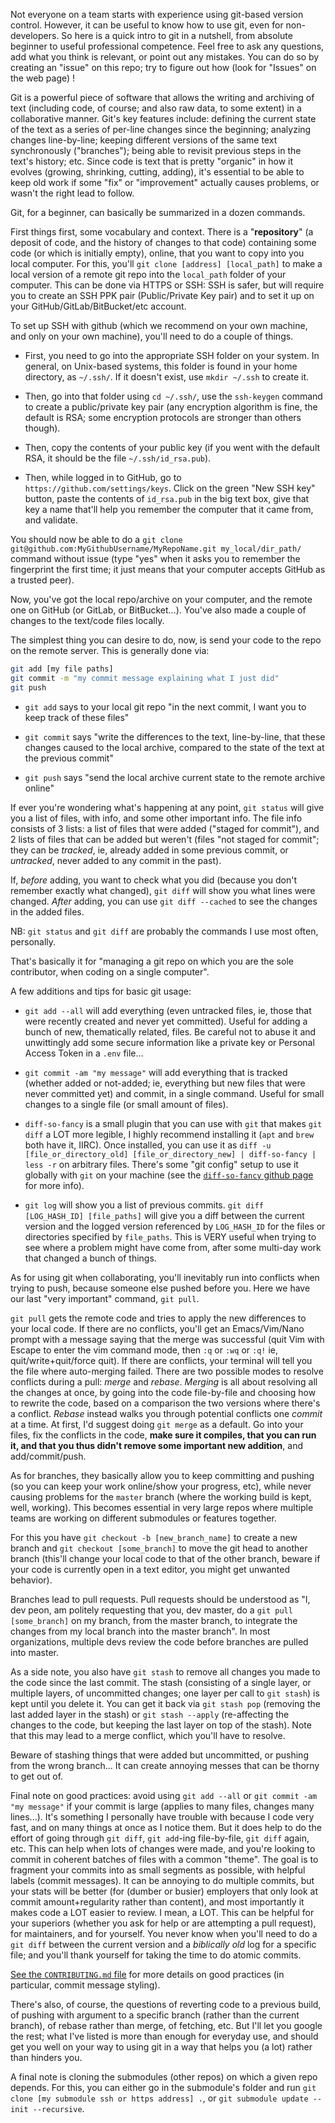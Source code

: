 Not everyone on a team starts with experience using git-based version control. However, it can be useful to know how to use git, even for non-developers. So here is a quick intro to git in a nutshell, from absolute beginner to useful professional competence. Feel free to ask any questions, add what you think is relevant, or point out any mistakes. You can do so by creating an "issue" on this repo; try to figure out how (look for "Issues" on the web page) !

Git is a powerful piece of software that allows the writing and archiving of text (including code, of course; and also raw data, to some extent) in a collaborative manner. Git's key features include: defining the current state of the text as a series of per-line changes since the beginning; analyzing changes line-by-line; keeping different versions of the same text synchronously ("branches"); being able to revisit previous steps in the text's history; etc. Since code is text that is pretty "organic" in how it evolves (growing, shrinking, cutting, adding), it's essential to be able to keep old work if some "fix" or "improvement" actually causes problems, or wasn't the right lead to follow.


Git, for a beginner, can basically be summarized in a dozen commands.

First things first, some vocabulary and context. There is a "**repository**" (a deposit of code, and the history of changes to that code) containing some code (or which is initially empty), online, that you want to copy into you local computer. For this, you'll `git clone [address] [local_path]` to make a local version of a remote git repo into the `local_path` folder of your computer. This can be done via HTTPS or SSH: SSH is safer, but will require you to create an SSH PPK pair (Public/Private Key pair) and to set it up on your GitHub/GitLab/BitBucket/etc account.

To set up SSH with github (which we recommend on your own machine, and only on your own machine), you'll need to do a couple of things.

- First, you need to go into the appropriate SSH folder on your system. In general, on Unix-based systems, this folder is found in your home directory, as `~/.ssh/`. If it doesn't exist, use `mkdir ~/.ssh` to create it.

- Then, go into that folder using `cd ~/.ssh/`, use the `ssh-keygen` command to create a public/private key pair (any encryption algorithm is fine, the default is RSA; some encryption protocols are stronger than others though).

- Then, copy the contents of your public key (if you went with the default RSA, it should be the file `~/.ssh/id_rsa.pub`).

- Then, while logged in to GitHub, go to `https://github.com/settings/keys`. Click on the green "New SSH key" button, paste the contents of `id_rsa.pub` in the big text box, give that key a name that'll help you remember the computer that it came from, and validate.

You should now be able to do a `git clone git@github.com:MyGithubUsername/MyRepoName.git my_local/dir_path/` command without issue (type "yes" when it asks you to remember the fingerprint the first time; it just means that your computer accepts GitHub as a trusted peer).

Now, you've got the local repo/archive on your computer, and the remote one on GitHub (or GitLab, or BitBucket...). You've also made a couple of changes to the text/code files locally.

The simplest thing you can desire to do, now, is send your code to the repo on the remote server.
This is generally done via:

```bash
git add [my file paths]
git commit -m "my commit message explaining what I just did"
git push
```

- `git add` says to your local git repo "in the next commit, I want you to keep track of these files"

- `git commit` says "write the differences to the text, line-by-line, that these changes caused to the local archive, compared to the state of the text at the previous commit"

- `git push` says "send the local archive current state to the remote archive online"

If ever you're wondering what's happening at any point, `git status` will give you a list of files, with info, and some other important info. The file info consists of 3 lists: a list of files that were added ("staged for commit"), and 2 lists of files that can be added but weren't (files "not staged for commit"; they can be *tracked*, ie, already added in some previous commit, or *untracked*, never added to any commit in the past).

If, *before* adding, you want to check what you did (because you don't remember exactly what changed), `git diff` will show you what lines were changed. *After* adding, you can use `git diff --cached` to see the changes in the added files.

NB: `git status` and `git diff` are probably the commands I use most often, personally.

That's basically it for "managing a git repo on which you are the sole contributor, when coding on a single computer".

A few additions and tips for basic git usage:

- `git add --all` will add everything (even untracked files, ie, those that were recently created and never yet committed). Useful for adding a bunch of new, thematically related, files. Be careful not to abuse it and unwittingly add some secure information like a private key or Personal Access Token in a `.env` file...

- `git commit -am "my message"` will add everything that is tracked (whether added or not-added; ie, everything but new files that were never committed yet) and commit, in a single command. Useful for small changes to a single file (or small amount of files).

- `diff-so-fancy` is a small plugin that you can use with `git` that makes `git diff` a LOT more legible, I highly recommend installing it (`apt` and `brew` both have it, IIRC). Once installed, you can use it as `diff -u [file_or_directory_old] [file_or_directory_new] | diff-so-fancy | less -r` on arbitrary files. There's some "git config" setup to use it globally with `git` on your machine (see the [`diff-so-fancy` github page](https://github.com/so-fancy/diff-so-fancy/) for more info).

- `git log` will show you a list of previous commits. `git diff [LOG_HASH_ID] [file_paths]` will give you a diff between the current version and the logged version referenced by `LOG_HASH_ID` for the files or directories specified by `file_paths`. This is VERY useful when trying to see where a problem might have come from, after some multi-day work that changed a bunch of things.


As for using git when collaborating, you'll inevitably run into conflicts when trying to push, because someone else pushed before you. Here we have our last "very important" command, `git pull`.

`git pull` gets the remote code and tries to apply the new differences to your local code. If there are no conflicts, you'll get an Emacs/Vim/Nano prompt with a message saying that the merge was successful (quit Vim with Escape to enter the vim command mode, then `:q` or `:wq` or `:q!` ie, quit/write+quit/force quit). If there are conflicts, your terminal will tell you the file where auto-merging failed. There are two possible modes to resolve conflicts during a pull: *merge* and *rebase*. *Merging* is all about resolving all the changes at once, by going into the code file-by-file and choosing how to rewrite the code, based on a comparison the two versions where there's a conflict. *Rebase* instead walks you through potential conflicts one *commit* at a time. At first, I'd suggest doing `git merge` as a default. Go into your files, fix the conflicts in the code, **make sure it compiles, that you can run it, and that you thus didn't remove some important new addition**, and add/commit/push.

As for branches, they basically allow you to keep committing and pushing (so you can keep your work online/show your progress, etc), while never causing problems for the `master` branch (where the working build is kept, well, working). This becomes essential in very large repos where multiple teams are working on different submodules or features together.

For this you have `git checkout -b [new_branch_name]` to create a new branch and `git checkout [some_branch]` to move the git head to another branch (this'll change your local code to that of the other branch, beware if your code is currently open in a text editor, you might get unwanted behavior).

Branches lead to pull requests. Pull requests should be understood as "I, dev peon, am politely requesting that you, dev master, do a `git pull [some_branch]` on my branch, from the master branch, to integrate the changes from my local branch into the master branch". In most organizations, multiple devs review the code before branches are pulled into master.

As a side note, you also have `git stash` to remove all changes you made to the code since the last commit. The stash (consisting of a single layer, or multiple layers, of uncommitted changes; one layer per call to `git stash`) is kept until you delete it. You can get it back via `git stash pop` (removing the last added layer in the stash) or `git stash --apply` (re-affecting the changes to the code, but keeping the last layer on top of the stash). Note that this may lead to a merge conflict, which you'll have to resolve.

Beware of stashing things that were added but uncommitted, or pushing from the wrong branch... It can create annoying messes that can be thorny to get out of.

Final note on good practices: avoid using `git add --all` or `git commit -am "my message"` if your commit is large (applies to many files, changes many lines...). It's something I personally have trouble with because I code very fast, and on many things at once as I notice them. But it does help to do the effort of going through `git diff`, `git add`-ing file-by-file, `git diff` again, etc. This can help when lots of changes were made, and you're looking to commit in coherent batches of files with a common "theme". The goal is to fragment your commits into as small segments as possible, with helpful labels (commit messages). It can be annoying to do multiple commits, but your stats will be better (for (dumber or busier) employers that only look at commit amount+regularity rather than content), and most importantly it makes code a LOT easier to review. I mean, a LOT. This can be helpful for your superiors (whether you ask for help or are attempting a pull request), for maintainers, and for yourself. You never know when you'll need to do a `git diff` between the current version and a _biblically old_ log for a specific file; and you'll thank yourself for taking the time to do atomic commits.

[See the `CONTRIBUTING.md` file](https://github.com/Fulguritude/code-discovery-exercises/-/blob/master/CONTRIBUTING.md) for more details on good practices (in particular, commit message styling).

There's also, of course, the questions of reverting code to a previous build, of pushing with argument to a specific branch (rather than the current branch), of rebase rather than merge, of fetching, etc. But I'll let you google the rest; what I've listed is more than enough for everyday use, and should get you well on your way to using git in a way that helps you (a lot) rather than hinders you.

A final note is cloning the submodules (other repos) on which a given repo depends. For this, you can either go in the submodule's folder and run `git clone [my submodule ssh or https address] .`, or `git submodule update --init --recursive`.
